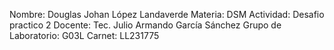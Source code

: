 Nombre: Douglas Johan López Landaverde 
Materia: DSM 
Actividad: Desafio practico 2
Docente: Tec. Julio Armando García Sánchez
Grupo de Laboratorio: G03L 
Carnet: LL231775
